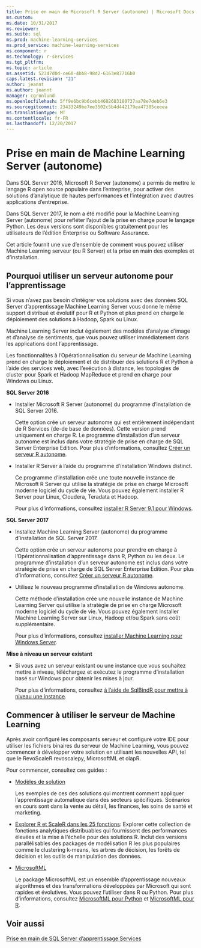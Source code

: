 ```yaml
---
title: Prise en main de Microsoft R Server (autonome) | Microsoft Docs
ms.custom: 
ms.date: 10/31/2017
ms.reviewer: 
ms.suite: sql
ms.prod: machine-learning-services
ms.prod_service: machine-learning-services
ms.component: r
ms.technology: r-services
ms.tgt_pltfrm: 
ms.topic: article
ms.assetid: 52347d0d-ce60-4bb8-98d2-6163e87716b0
caps.latest.revision: "21"
author: jeannt
ms.author: jeannt
manager: cgronlund
ms.openlocfilehash: 5ff9e6bc9b6cebb4602683180737aa78e7deb6e3
ms.sourcegitcommit: 23433249be7ee3502c5b4d442179ea47305ceeea
ms.translationtype: MT
ms.contentlocale: fr-FR
ms.lasthandoff: 12/20/2017
---
```

# <a name="getting-started-with-machine-learning-server-standalone"></a>Prise en main de Machine Learning Server (autonome)
 
Dans SQL Server 2016, Microsoft R Server (autonome) a permis de mettre le langage R open source populaire dans l’entreprise, pour activer des solutions d’analytique de hautes performances et l’intégration avec d’autres applications d’entreprise.  

Dans SQL Server 2017, le nom a été modifié pour la Machine Learning Server (autonome) pour refléter l’ajout de la prise en charge pour le langage Python. Les deux versions sont disponibles gratuitement pour les utilisateurs de l’édition Enterprise ou Software Assurance.

Cet article fournit une vue d’ensemble de comment vous pouvez utiliser Machine Learning serveur (ou R Server) et la prise en main des exemples et d’installation.

## <a name="why-use-a-standalone-server-for-machine-learning"></a>Pourquoi utiliser un serveur autonome pour l’apprentissage

Si vous n’avez pas besoin d’intégrer vos solutions avec des données SQL Server d’apprentissage Machine Learning Server vous donne le même support distribué et évolutif pour R et Python et plus prend en charge le déploiement des solutions à Hadoop, Spark ou Linux.

Machine Learning Server inclut également des modèles d’analyse d’image et d’analyse de sentiments, que vous pouvez utiliser immédiatement dans les applications dont l’apprentissage.

Les fonctionnalités à l’Opérationnalisation du serveur de Machine Learning prend en charge le déploiement et de distribuer des solutions R et Python à l’aide des services web, avec l’exécution à distance, les topologies de cluster pour Spark et Hadoop MapReduce et prend en charge pour Windows ou Linux.

**SQL Server 2016**

+ Installer Microsoft R Server (autonome) du programme d’installation de SQL Server 2016.

    Cette option crée un serveur autonome qui est entièrement indépendant de R Services (de-de base de données). Cette version prend uniquement en charge R. Le programme d’installation d’un serveur autonome est inclus dans votre stratégie de prise en charge de SQL Server Enterprise Edition. Pour plus d’informations, consultez [Créer un serveur R autonome](../../advanced-analytics/r/create-a-standalone-r-server.md).

+ Installer R Server à l’aide du programme d’installation Windows distinct.

    Ce programme d’installation crée une toute nouvelle instance de Microsoft R Server qui utilise la stratégie de prise en charge Microsoft moderne logiciel du cycle de vie. Vous pouvez également installer R Server pour Linux, Cloudera, Teradata et Hadoop.
    
    Pour plus d’informations, consultez [installer R Server 9.1 pour Windows](https://docs.microsoft.com/machine-learning-server/install/r-server-install-windows).

**SQL Server 2017**

+ Installez Machine Learning Server (autonome) du programme d’installation de SQL Server 2017. 

    Cette option crée un serveur autonome pour prendre en charge à l’Opérationnalisation d’apprentissage dans R, Python ou les deux. Le programme d’installation d’un serveur autonome est inclus dans votre stratégie de prise en charge de SQL Server Enterprise Edition. Pour plus d’informations, consultez [Créer un serveur R autonome](../../advanced-analytics/r/create-a-standalone-r-server.md).  

+ Utilisez le nouveau programme d’installation de Windows autonome.

    Cette méthode d’installation crée une nouvelle instance de Machine Learning Server qui utilise la stratégie de prise en charge Microsoft moderne logiciel du cycle de vie. Vous pouvez également installer Machine Learning Server sur Linux, Hadoop et/ou Spark sans coût supplémentaire.
    
    Pour plus d’informations, consultez [installer Machine Learning pour Windows Server](https://docs.microsoft.com/machine-learning-server/install/machine-learning-server-windows-install).

**Mise à niveau un serveur existant**

+ Si vous avez un serveur existant ou une instance que vous souhaitez mettre à niveau, téléchargez et exécutez le programme d’installation basé sur Windows pour obtenir les mises à jour. 

    Pour plus d’informations, consultez [à l’aide de SqlBindR pour mettre à niveau une instance](use-sqlbindr-exe-to-upgrade-an-instance-of-sql-server.md).

## <a name="start-using-machine-learning-server"></a>Commencer à utiliser le serveur de Machine Learning

 Après avoir configuré les composants serveur et configuré votre IDE pour utiliser les fichiers binaires du serveur de Machine Learning, vous pouvez commencer à développer votre solution en utilisant les nouvelles API, tel que le RevoScaleR revoscalepy, MicrosoftML et olapR.
    
Pour commencer, consultez ces guides :

+ [Modèles de solution](https://docs.microsoft.com/machine-learning-server/r/sample-solutions)

    Les exemples de ces des solutions qui montrent comment appliquer l’apprentissage automatique dans des secteurs spécifiques. Scénarios en cours sont dans la vente au détail, les finances, les soins de santé et marketing.

+ [Explorer R et ScaleR dans les 25 fonctions](https://docs.microsoft.com/machine-learning-server/r/tutorial-r-to-revoscaler): Explorer cette collection de fonctions analytiques distribuables qui fournissent des performances élevées et la mise à l’échelle pour des solutions R. Inclut des versions parallélisables des packages de modélisation R les plus populaires comme le clustering k-means, les arbres de décision, les forêts de décision et les outils de manipulation des données.

- [MicrosoftML](https://msdn.microsoft.com/library/mt790482.aspx)

    Le package MicrosoftML est un ensemble d’apprentissage nouveaux algorithmes et des transformations développées par Microsoft qui sont rapides et évolutives. Vous pouvez l’utiliser dans R ou Python. Pour plus d’informations, consultez [MicrosoftML pour Python](https://docs.microsoft.com/machine-learning-server/python-reference/microsoftml/microsoftml-package) et [MicrosoftML pour R](https://docs.microsoft.com/machine-learning-server/r-reference/microsoftml/microsoftml-package).

## <a name="see-also"></a>Voir aussi

[Prise en main de SQL Server d’apprentissage Services](../../advanced-analytics/r/getting-started-with-sql-server-r-services.md)